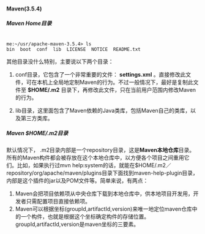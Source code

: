 #### Maven(3.5.4)
##### Maven Home目录
```javasript

me:~/usr/apache-maven-3.5.4> ls
bin  boot  conf  lib  LICENSE  NOTICE  README.txt

```
其他目录没什么特别，主要说以下两个目录：
1. conf目录，它包含了一个非常重要的文件： **settings.xml** 。直接修改此文件，可在本机上全局地定制Maven的行为。不过一般情况下，最好是复制此文件至 **$HOME/.m2** 目录下，再修改此文件，只在当前用户范围内修改Maven的行为。

2. lib目录，这里面包含了Maven依赖的Java类库，包括Maven自己的类库，以及第三方类库。

##### Maven $HOME/.m2目录
默认情况下， .m2目录内部是一个repository目录，这是**Maven本地仓库**目录。所有的Maven构件都会被存放在这个本地仓库中，以方便各个项目之间重用它们。比如，如果执行过mvn help:system的话，就能在$HOME/.m2／repository/org/apache/maven/plugins目录下面找到maven-help-plugin目录，内部是这个插件的jar以及POM文件等。简单来说，有两点：
1. Maven会把项目依赖项从中央仓库下载到本地仓库中，供本地项目开发用，开发者只需配置项目直接依赖项。
2. Maven可以根据坐标(groupId,artifactId,version)来唯一地定位maven仓库中的一个构件，也就是根据这个坐标确定构件的存储位置。groupId,artifactId,version是maven坐标的三要素。






